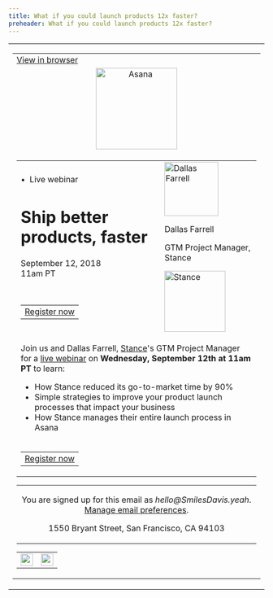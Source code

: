 ```yaml
---
title: What if you could launch products 12x faster?
preheader: What if you could launch products 12x faster?
---
```


<table class="wrapper w-full all-font-sans" cellpadding="0" cellspacing="0" role="presentation">
  <tr>
    <td align="center" class="w-full px-10">
      <table class="w-600 sm-w-full" cellpadding="0" cellspacing="0" role="presentation">
        <tr>
          <td class="py-20 text-center text-right">
            <a href="https://example.com" class="text-xxs text-grey-dark underline">View in browser</a>
          </td>
        </tr>
        <tr>
          <td align="center" class="p-40">
            <a href="https://asana.com" class="no-underline">
              <img src="https://luna1.co/47fe03.png" alt="Asana" width="160">
            </a>
          </td>
        </tr>
        <tr>
          <td class="pb-32">
            <table class="w-full asana-border" cellpadding="0" cellspacing="0" role="presentation">
              <tr>
                <td align="left" class="w-1-2 sm-w-full sm-inline-block p-40 bg-asana-red text-white sm-text-center">
                  <p class="uppercase text-xs m-0 font-medium">•&nbsp;&nbsp;Live webinar</p>
                  <h1 class="text-white font-normal text-4xl leading-48">Ship better products, faster</h1>
                  <p class="text-base m-0">September 12, 2018 <br>11am PT</p>
                  <div class="leading-40 sm-h-32">&zwnj;</div>
                  <table class="sm-mx-auto" cellpadding="0" cellspacing="0" role="presentation">
                    <tr>
                      <td class="bg-white rounded text-center" style="mso-padding-alt: 12px 24px;">
                        <a href="https://register.gotowebinar.com/register/2628528074070401291" class="block text-black text-base leading-full py-12 px-24 no-underline">Register now</a>
                      </td>
                    </tr>
                  </table>
                </td>
                <td class="w-1-2 sm-w-full sm-inline-block p-60 text-center text-black bg-asana-grey">
                  <a href="https://register.gotowebinar.com/register/2628528074070401291" class="no-underline">
                    <img src="https://luna1.co/77e7b7.png" alt="Dallas Farrell" width="106">
                  </a>
                  <p class="text-base mt-32 mb-6">Dallas Farrell</p>
                  <p class="text-xs mt-0 mb-48">GTM Project Manager, Stance</p>
                  <a href="https://register.gotowebinar.com/register/2628528074070401291">
                    <img src="https://luna1.co/11f8e1.png" alt="Stance" width="120">
                  </a>
                </td>
              </tr>
              <tr>
                <td colspan="2" class="asana-content-padding sm-px-24">
                  <p class="text-black text-base text-center mb-32">
                    Join us and Dallas Farrell,
                    <a href="https://register.gotowebinar.com/register/2628528074070401291" class="text-asana-indigo font-bold no-underline">Stance</a>'s GTM Project Manager for a
                    <a href="https://register.gotowebinar.com/register/2628528074070401291" class="text-asana-indigo font-bold no-underline">live webinar</a>
                    on <strong>Wednesday, September 12th at 11am PT</strong> to learn:
                  </p>
                  <ul class="ml-48 sm-ml-32 p-0 text-base text-left" style="list-style-position: inside;">
                   <li class="m-0 mb-12" style="list-style: disc; mso-special-format: bullet;">How Stance reduced its go-to-market time by 90%</li>
                   <li class="m-0 mb-12" style="list-style: disc; mso-special-format: bullet;">Simple strategies to improve your product launch processes that impact your business</li>
                   <li class="m-0" style="list-style: disc; mso-special-format: bullet;">How Stance manages their entire launch process in Asana</li>
                  </ul>
                </td>
              </tr>
              <tr>
                <td align="center" colspan="2" class="pt-32 sm-pt-16 pb-48">
                  <table cellpadding="0" cellspacing="0" role="presentation">
                    <tr>
                      <td class="bg-asana-indigo rounded text-center" style="mso-padding-alt: 14px 26px;">
                        <a href="https://maizzle.com" class="block text-white text-base leading-full py-14 px-26 no-underline">Register now</a>
                      </td>
                    </tr>
                  </table>
                </td>
              </tr>
            </table>
            <table class="w-full" cellpadding="0" cellspacing="0" role="presentation">
              <tr>
                <td align="center" class="p-32 pb-16">
                  <p class="text-grey-dark text-xxs mb-20">
                    You are signed up for this email as <em>hello@SmilesDavis.yeah</em>.
                    <a href="https://example.com" class="text-asana-indigo underline">Manage email preferences</a>.
                  </p>
                  <p class="text-grey-dark text-xxs m-0">1550 Bryant Street, San Francisco, CA 94103</p>
                </td>
              </tr>
            </table>
            <table align="center" class="mx-auto" cellpadding="0" cellspacing="0" role="presentation">
              <tr>
                <td class="px-6">
                  <a class="no-underline" href="https://m.facebook.com/login.php?skip_api_login=1&amp;api_key=966242223397117&amp;signed_next=1&amp;next=https%3A%2F%2Fm.facebook.com%2Fsharer%2Fsharer.php%3Fu%3Dasana.com&amp;cancel_url=https%3A%2F%2Fm.facebook.com%2Fdialog%2Fclose_window%2F%3Fapp_id%3D966242223397117%26connect%3D0%23_%3D_&amp;display=touch&amp;locale=en_US&amp;_rdr" rel="noopener noreferrer">
                    <img src="https://luna1.co/ee42a9.png" alt="" height="24" width="24">
                  </a>
                </td>
                <td class="px-6">
                  <a class="no-underline" href="https://twitter.com/intent/tweet?text=Move%20work%20forward%20with%20Asana&amp;url=asana.com&amp;via=asana&amp;original_referer=" rel="noopener noreferrer">
                    <img src="https://luna1.co/b4bf94.png" alt="" height="24" width="24">
                  </a>
                </td>
              </tr>
            </table>
          </td>
        </tr>
      </table>
    </td>
  </tr>
</table>
